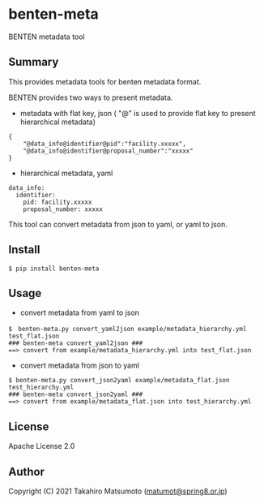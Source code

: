 # benten-meta
BENTEN metadata tool



## Summary

This provides metadata tools for benten metadata format.

BENTEN provides two ways to present metadata.  

* metadata with flat key, json  ( "@" is used to provide flat key to present hierarchical metadata)

```
{
    "@data_info@identifier@pid":"facility.xxxxx",
    "@data_info@identifier@proposal_number":"xxxxx"
}
```

* hierarchical metadata, yaml

```
data_info:
  identifier:
    pid: facility.xxxxx
    proposal_number: xxxxx
```

  This tool can convert metadata from json to yaml, or yaml to json.

## Install

```
$ pip install benten-meta
```

## Usage

* convert metadata from yaml to json

```
$　benten-meta.py convert_yaml2json example/metadata_hierarchy.yml test_flat.json
### benten-meta convert_yaml2json ###
==> convert from example/metadata_hierarchy.yml into test_flat.json
```

* convert metadata from json to yaml

```
$ benten-meta.py convert_json2yaml example/metadata_flat.json test_hierarchy.yml 
### benten-meta convert_json2yaml ###
==> convert from example/metadata_flat.json into test_hierarchy.yml
```

## License

Apache License 2.0

## Author

Copyright (C) 2021 Takahiro Matsumoto (matumot@spring8.or.jp)